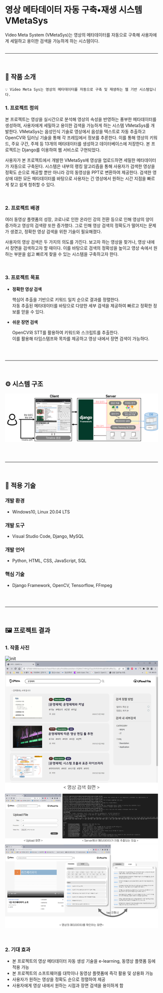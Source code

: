 # 영상 메타데이터 자동 구축•재생 시스템 VMetaSys

Video Meta System (VMetaSys)는 영상의 메타데이터를 자동으로 구축해 사용자에게 세밀하고 용이한 검색을 가능하게 하는 시스템이다. 
<br/><br/>

---
<br/>

## 📌 작품 소개

```
💡 Video Meta Sys는 영상의 메타데이터를 자동으로 구축 및 재생하는 웹 기반 시스템입니다.
```

### 1. 프로젝트 정의

  본 프로젝트는 영상을 실시간으로 분석해 영상의 속성을 반영하는 풍부한 메타데이터를 생성하여, 사용자에게 세밀하고 용이한 검색을 가능하게 하는 시스템 VMetaSys를 개발한다. VMetaSys는 음성인식 기술로 영상에서 음성을 텍스트로 자동 추출하고 OpenCV와 딥러닝 기술을 통해 각 프레임에서 정보를 추론한다. 이를 통해 영상의 키워드, 주요 구간, 주제 등 13개의 메타데이터를 생성하고 데이터베이스에 저장한다. 본 프로젝트는 Django를 이용하여 웹 서비스로 구현되었다.

  사용자가 본 프로젝트에서 개발한 VMetaSys에 영상을 업로드하면 세밀한 메타데이터가 자동으로 구축된다. 시스템은 내부의 랭킹 알고리즘을 통해 사용자가 검색한 영상을 정확도 순으로 제공할 뿐만 아니라 강의 동영상을 PPT로 변환하여 제공한다. 검색한 영상에 대한 모든 메타데이터를 바탕으로 사용자는 긴 영상에서 원하는 시간 지점을 빠르게 찾고 쉽게 청취할 수 있다.
  
<br/>

### 2. 프로젝트 배경

  여러 동영상 플랫폼의 성장, 코로나로 인한 온라인 강의 전환 등으로 인해 영상의 양이 증가하고 영상의 검색량 또한 증가했다. 그로 인해 영상 검색의 정확도가 떨어지는 문제가 생겼고, 정확한 영상 검색을 위한 기술이 필요해졌다.

  사용자의 영상 검색은 두 가지의 의도를 가진다. 보고자 하는 영상을 찾거나, 영상 내에서 장면을 검색하고자 할 때이다. 이를 바탕으로 검색의 정확성을 높이고 영상 속에서 원하는 부분을 쉽고 빠르게 찾을 수 있는 시스템을 구축하고자 한다.

<br/>

### 3. 프로젝트 목표

- **정확한 영상 검색**

  핵심어 추출을 기반으로 키워드 일치 순으로 결과를 정렬한다.   
  자동 추출된 메타데이터를 바탕으로 다양한 세부 검색을 제공하여 빠르고 정확한 정보를 얻을 수 있다.
  
    
- **쉬운 장면 검색**
    
  OpenCV와 STT를 활용하여 키워드와 스크립트를 추출한다.  
  이를 활용해 타임스탬프와 목차를 제공하고 영상 내에서 장면 검색이 가능하다.
    

<br/>
<br/>

---

<br/>

## ⚙️ 시스템 구조
   ![sysArch](./img/arch.png)
    
<br/>
<br/>

---

<br/>

## 🔧 적용 기술

### 개발 환경

- Windows10, Linux 20.04 LTS

### 개발 도구

- Visual Studio Code, Django, MySQL

### 개발 언어

- Python, HTML, CSS, JavaScript, SQL

### 핵심 기술

- Django Framework, OpenCV, Tensorflow, FFmpeg


<br/>
<br/>

---

<br/>

## 🖼 프로젝트 결과

### 1. 작품 사진
   ![init](./img/VMSinit.png)
   ![search](./img/VMSsearch.png)  
   ![extract](./img/VMSextract.png)  
   ![detail](./img/VMSdetail.png)
   
<br/>

### 2. 기대 효과

- 본 프로젝트의 영상 메타데이터 자동 생성 기술을 e-learning, 동영상 플랫폼 등에 적용 가능
- 본 프로젝트의 소프트웨어를 대학이나 동영상 플랫폼에 즉각 활용 및 상용화 가능
- 사용자가 원하는 영상을 정확도 순으로 정렬하여 제공
- 사용자에게 영상 내에서 원하는 시점과 장면 검색을 용이하게 함
